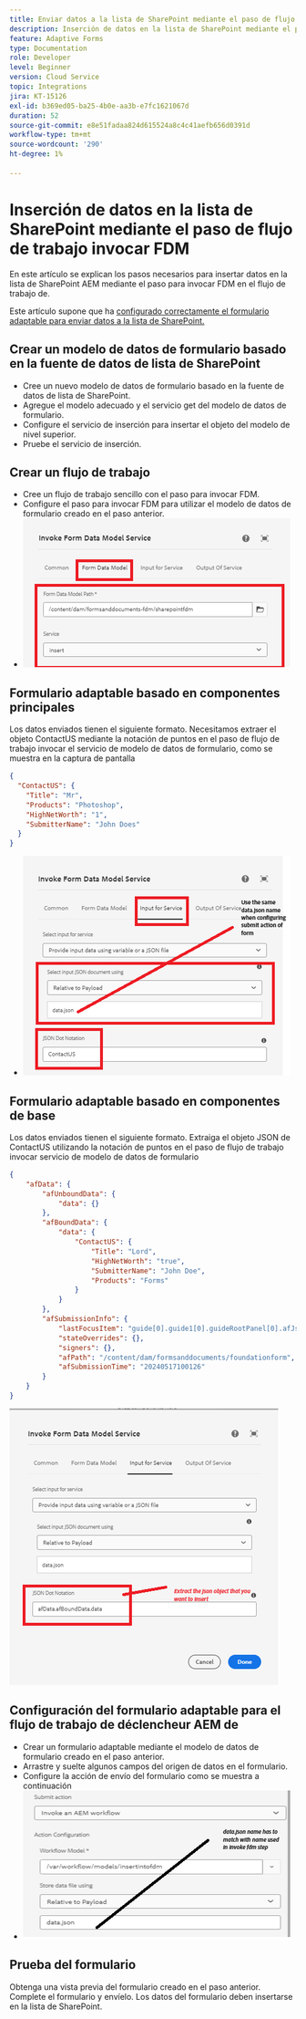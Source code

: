 ```yaml
---
title: Enviar datos a la lista de SharePoint mediante el paso de flujo de trabajo
description: Inserción de datos en la lista de SharePoint mediante el paso de flujo de trabajo Invocar FDM
feature: Adaptive Forms
type: Documentation
role: Developer
level: Beginner
version: Cloud Service
topic: Integrations
jira: KT-15126
exl-id: b369ed05-ba25-4b0e-aa3b-e7fc1621067d
duration: 52
source-git-commit: e8e51fadaa824d615524a8c4c41aefb656d0391d
workflow-type: tm+mt
source-wordcount: '290'
ht-degree: 1%

---
```


# Inserción de datos en la lista de SharePoint mediante el paso de flujo de trabajo invocar FDM


En este artículo se explican los pasos necesarios para insertar datos en la lista de SharePoint AEM mediante el paso para invocar FDM en el flujo de trabajo de.

Este artículo supone que ha [configurado correctamente el formulario adaptable para enviar datos a la lista de SharePoint.](https://experienceleague.adobe.com/docs/experience-manager-cloud-service/content/forms/adaptive-forms-authoring/authoring-adaptive-forms-core-components/create-an-adaptive-form-on-forms-cs/configure-submit-actions-core-components.html?lang=en#connect-af-sharepoint-list)


## Crear un modelo de datos de formulario basado en la fuente de datos de lista de SharePoint

* Cree un nuevo modelo de datos de formulario basado en la fuente de datos de lista de SharePoint.
* Agregue el modelo adecuado y el servicio get del modelo de datos de formulario.
* Configure el servicio de inserción para insertar el objeto del modelo de nivel superior.
* Pruebe el servicio de inserción.


## Crear un flujo de trabajo

* Cree un flujo de trabajo sencillo con el paso para invocar FDM.
* Configure el paso para invocar FDM para utilizar el modelo de datos de formulario creado en el paso anterior.
* ![asociado-fdm](assets/fdm-insert-1.png)

## Formulario adaptable basado en componentes principales

Los datos enviados tienen el siguiente formato. Necesitamos extraer el objeto ContactUS mediante la notación de puntos en el paso de flujo de trabajo invocar el servicio de modelo de datos de formulario, como se muestra en la captura de pantalla

```json
{
  "ContactUS": {
    "Title": "Mr",
    "Products": "Photoshop",
    "HighNetWorth": "1",
    "SubmitterName": "John Does"
  }
}
```


* ![map-input-parameters](assets/fdm-insert-2.png)


## Formulario adaptable basado en componentes de base

Los datos enviados tienen el siguiente formato. Extraiga el objeto JSON de ContactUS utilizando la notación de puntos en el paso de flujo de trabajo invocar servicio de modelo de datos de formulario

```json
{
    "afData": {
        "afUnboundData": {
            "data": {}
        },
        "afBoundData": {
            "data": {
                "ContactUS": {
                    "Title": "Lord",
                    "HighNetWorth": "true",
                    "SubmitterName": "John Doe",
                    "Products": "Forms"
                }
            }
        },
        "afSubmissionInfo": {
            "lastFocusItem": "guide[0].guide1[0].guideRootPanel[0].afJsonSchemaRoot[0]",
            "stateOverrides": {},
            "signers": {},
            "afPath": "/content/dam/formsanddocuments/foundationform",
            "afSubmissionTime": "20240517100126"
        }
    }
}
```

![foundation-based-form](assets/foundation-based-form.png)

## Configuración del formulario adaptable para el flujo de trabajo de déclencheur AEM de

* Crear un formulario adaptable mediante el modelo de datos de formulario creado en el paso anterior.
* Arrastre y suelte algunos campos del origen de datos en el formulario.
* Configure la acción de envío del formulario como se muestra a continuación
* ![acción de envío](assets/configure-af.png)



## Prueba del formulario

Obtenga una vista previa del formulario creado en el paso anterior. Complete el formulario y envíelo. Los datos del formulario deben insertarse en la lista de SharePoint.
